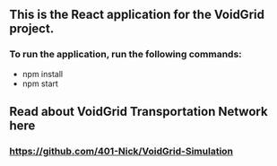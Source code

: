 ## This is the React application for the VoidGrid project.
### To run the application, run the following commands:
- npm install
- npm start

## Read about VoidGrid Transportation Network here
### https://github.com/401-Nick/VoidGrid-Simulation